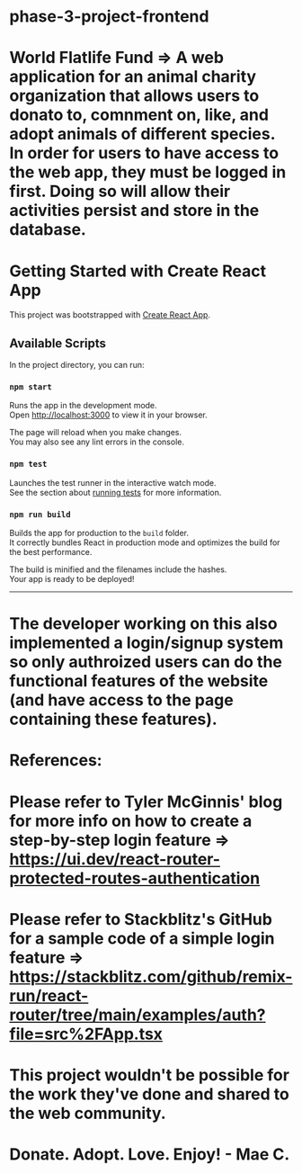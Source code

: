 # phase-3-project-frontend

# World Flatlife Fund => A web application for an animal charity organization that allows users to donato to, comnment on, like, and adopt animals of different species. In order for users to have access to the web app, they must be logged in first. Doing so will allow their activities persist and store in the database.  

# Getting Started with Create React App

This project was bootstrapped with [Create React App](https://github.com/facebook/create-react-app).

## Available Scripts

In the project directory, you can run:

### `npm start`

Runs the app in the development mode.\
Open [http://localhost:3000](http://localhost:3000) to view it in your browser.

The page will reload when you make changes.\
You may also see any lint errors in the console.

### `npm test`

Launches the test runner in the interactive watch mode.\
See the section about [running tests](https://facebook.github.io/create-react-app/docs/running-tests) for more information.

### `npm run build`

Builds the app for production to the `build` folder.\
It correctly bundles React in production mode and optimizes the build for the best performance.

The build is minified and the filenames include the hashes.\
Your app is ready to be deployed!

----------------------------------------------------------------------------------------------------------------------------------------------------------------------

# The developer working on this also implemented a login/signup system so only authroized users can do the functional features of the website (and have access to the page containing these features). 

# References: 
# Please refer to Tyler McGinnis' blog for more info on how to create a step-by-step login feature => https://ui.dev/react-router-protected-routes-authentication
# Please refer to Stackblitz's GitHub for a sample code of a simple login feature => https://stackblitz.com/github/remix-run/react-router/tree/main/examples/auth?file=src%2FApp.tsx

# This project wouldn't be possible for the work they've done and shared to the web community. 

# Donate. Adopt. Love. Enjoy! - Mae C. 


